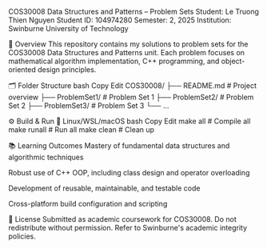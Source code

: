 COS30008 Data Structures and Patterns – Problem Sets
Student: Le Truong Thien Nguyen
Student ID: 104974280
Semester: 2, 2025
Institution: Swinburne University of Technology

📘 Overview
This repository contains my solutions to problem sets for the COS30008 Data Structures and Patterns unit. Each problem focuses on mathematical algorithm implementation, C++ programming, and object-oriented design principles.

🗂️ Folder Structure
bash
Copy
Edit
COS30008/
├── README.md                  # Project overview
├── ProblemSet1/                 # Problem Set 1
├── ProblemSet2/                 # Problem Set 2
├── ProblemSet3/                 # Problem Set 3
└── ...                        

⚙️ Build & Run
🐧 Linux/WSL/macOS
bash
Copy
Edit
make all       # Compile all
make runall    # Run all
make clean     # Clean up

📚 Learning Outcomes
Mastery of fundamental data structures and algorithmic techniques

Robust use of C++ OOP, including class design and operator overloading

Development of reusable, maintainable, and testable code

Cross-platform build configuration and scripting

📄 License
Submitted as academic coursework for COS30008. Do not redistribute without permission. Refer to Swinburne's academic integrity policies.
